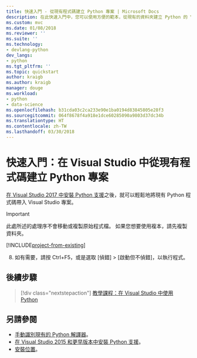 ```yaml
---
title: 快速入門 - 從現有程式碼建立 Python 專案 | Microsoft Docs
description: 在此快速入門中，您可以使用方便的範本，從現有的資料夾建立 Python 的 Visual Studio 專案。
ms.custom: mvc
ms.date: 01/08/2018
ms.reviewer: ''
ms.suite: ''
ms.technology:
- devlang-python
dev_langs:
- python
ms.tgt_pltfrm: ''
ms.topic: quickstart
author: kraigb
ms.author: kraigb
manager: douge
ms.workload:
- python
- data-science
ms.openlocfilehash: b31cda03c2ca233e90e1ba0194d83845805e28f3
ms.sourcegitcommit: 064f8678f4a918e1dce60285090a9803d37dc34b
ms.translationtype: HT
ms.contentlocale: zh-TW
ms.lasthandoff: 03/30/2018
---
```

# <a name="quickstart-create-a-python-project-from-existing-code"></a>快速入門：在 Visual Studio 中從現有程式碼建立 Python 專案

[在 Visual Studio 2017 中安裝 Python 支援](installing-python-support-in-visual-studio.md)之後，就可以輕鬆地將現有 Python 程式碼帶入 Visual Studio 專案。

> [!Important]
> 此處所述的處理序不會移動或複製原始程式檔。 如果您想要使用複本，請先複製資料夾。

[!INCLUDE[project-from-existing](includes/project-from-existing.md)]

8. 如有需要，請按 Ctrl+F5，或是選取 [偵錯] > [啟動但不偵錯]，以執行程式。

## <a name="next-steps"></a>後續步驟

> [!div class="nextstepaction"]
> [教學課程：在 Visual Studio 中使用 Python](tutorial-working-with-python-in-visual-studio-step-01-create-project.md)

## <a name="see-also"></a>另請參閱

- [手動識別現有的 Python 解譯器](managing-python-environments-in-visual-studio.md#manually-identifying-an-existing-environment)。
- [在 Visual Studio 2015 和更早版本中安裝 Python 支援](installing-python-support-in-visual-studio.md)。
- [安裝位置](installing-python-support-in-visual-studio.md#install-locations)。
